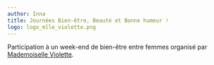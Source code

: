 ```yaml
---
author: Inna
title: Journées Bien-être, Beauté et Bonne humeur !
logo: logo_mlle_violette.png
---
```

Participation à un week-end de bien-être entre femmes organisé par [Mademoiselle Violette](https://mademoiselleviolette.fr/).
